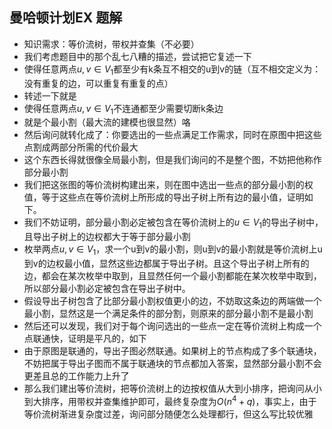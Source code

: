 ## 曼哈顿计划EX 题解
- 知识需求：等价流树，带权并查集（不必要）
- 我们考虑题目中的那个乱七八糟的描述，尝试把它复述一下
- 使得任意两点$u,v\in V_{1}$都至少有k条互不相交的u到v的链（互不相交定义为：没有重复的边，可以重复有重复的点）
- 转述一下就是
- 使得任意两点$u,v\in V_{1}$不连通都至少需要切断k条边
- 就是个最小割（最大流的建模也很显然）咯
- 然后询问就转化成了：你要选出的一些点满足工作需求，同时在原图中把这些点割成两部分所需的代价最大
- 这个东西长得就很像全局最小割，但是我们询问的不是整个图，不妨把他称作部分最小割
- 我们把这张图的等价流树构建出来，则在图中选出一些点的部分最小割的权值，等于这些点在等价流树上所形成的导出子树上所有边的最小值，证明如下。
- 我们不妨证明，部分最小割必定被包含在等价流树上的$u\in V_{1}$的导出子树中，且导出子树上的边权都大于等于部分最小割
- 枚举两点$u,v\in V_{1}$，求一个u到v的最小割，则u到v的最小割就是等价流树上u到v的边权最小值，显然这些边都属于导出子树。且这个导出子树上所有的边，都会在某次枚举中取到，且显然任何一个最小割都能在某次枚举中取到，所以部分最小割必定被包含在导出子树中。
- 假设导出子树包含了比部分最小割权值更小的边，不妨取这条边的两端做一个最小割，显然这是一个满足条件的部分割，则原来的部分最小割不是最小割
- 然后还可以发现，我们对于每个询问选出的一些点一定在等价流树上构成一个点联通快，证明是平凡的，如下
- 由于原图是联通的，导出子图必然联通。如果树上的节点构成了多个联通块，不妨把属于导出子图而不属于联通块的节点都加入答案，显然部分最小割不会更差且总的工作能力上升了
- 那么我们建出等价流树，把等价流树上的边按权值从大到小排序，把询问从小到大排序，用带权并查集维护即可，最终复杂度为$O(n^4+q)$，事实上，由于等价流树渐进复杂度过差，询问部分随便怎么处理都行，但这么写比较优雅
